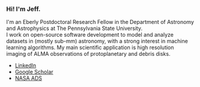 ### Hi! I'm Jeff.

I'm an Eberly Postdoctoral Research Fellow in the Department of Astronomy and Astrophysics at The Pennsylvania State University.  
I work on open-source software development to model and analyze datasets in (mostly sub-mm) astronomy, with a strong interest in machine learning algorithms. My main scientific application is high resolution imaging of ALMA observations of protoplanetary and debris disks.

- [LinkedIn](https://www.linkedin.com/in/jeff-m-jennings/)
- [Google Scholar](http://bit.ly/jennings_googlescholar)
- [NASA ADS](https://ui.adsabs.harvard.edu/search/q=orcid%3A0000-0002-7032-2350&sort=date+desc)
